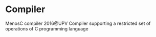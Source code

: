 # Compiler
MenosC compiler 2016@UPV
Compiler supporting a restricted set of operations of C programming language